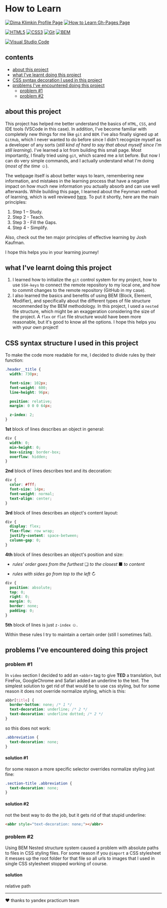 # How to Learn

[![Dima Klimkin Profile Page](https://img.shields.io/badge/Dima_Klimkin-f9f9f9?style=for-the-badge&logoColor=000&logo=github)](https://github.com/kobewinona)
[![How to Learn Gh-Pages Page](https://img.shields.io/badge/GitHub_Pages-How_to_Learn-f9f9f9?style=for-the-badge&logo=githubpages)](https://kobewinona.github.io/how-to-learn/)

[![HTML5](https://img.shields.io/badge/HTML5-f9f9f9?style=for-the-badge&logo=HTML5)](https://dev.w3.org/html5/spec-LC/)
[![CSS3](https://img.shields.io/badge/CSS3-f9f9f9?logoColor=264BDC&style=for-the-badge&logo=CSS3)](https://www.w3.org/TR/CSS/#css)
[![Git](https://img.shields.io/badge/Git-f9f9f9?style=for-the-badge&logo=git)](https://git-scm.com)
[![BEM](https://img.shields.io/badge/BEM-f9f9f9?logoColor=black&style=for-the-badge&logo=bem)](https://en.bem.info/methodology/)

[![Visual Studio Code](https://img.shields.io/badge/Visual_Studio_Code-f9f9f9?style=for-the-badge&logoColor=0066b8&logo=visualstudiocode)](https://code.visualstudio.com)

## contents

- [about this project](#about-this-project)
- [what I've learnt doing this project](#what-Ive-learnt-doing-this-project)
- [CSS syntax decoration I used in this project](#CSS-syntax-structure-I-used-in-this-project)
- [problems I've encountered doing this project](#problems-Ive-encountered-doing-this-project)
  - [problem #1](#problem-1)
  - [problem #2](#problem-2)

## about this project

This project has helped me better understand the basics of `HTML`, `CSS`, and IDE tools (VSCode in this case). In addition, I've become familiar with completely new things for me like `git` and `BEM`. I've also finally signed up at `GitHub`, which I never wanted to do before since I didn't recognize myself as a developer of any sorts (*still kind of hard to say that about myself since I'm still learning*). I've learned a lot from building this small page. Most importantly, I finally tried using `git`, which scared me a lot before. But now I can do very simple commands, and I actually understand what I'm doing (*most of the time* ☺).

The webpage itself is about better ways to learn, remembering new information, and mistakes in the learning process that have a negative impact on how much new information you actually absorb and can use well afterwards. While building this page, I learned about the Feynman method of learning, which is well reviewed [here](https://www.colorado.edu/artssciences-advising/resource-library/life-skills/the-feynman-technique-in-academic-coaching). To put it shortly, here are the main principles:

1. Step 1 – Study.
2. Step 2 - Teach.
3. Step 3 - Fill the Gaps.
4. Step 4 - Simplify.

Also, check out the ten major principles of effective learning by Josh Kaufman.

I hope this helps you in your learning journey!

## what I've learnt doing this project

1. I learned how to initialize the `git` control system for my project, how to use `SSH-keys` to connect the remote repository to my local one, and how to commit changes to the remote repository (GitHub in my case).
2. I also learned the basics and benefits of using BEM (Block, Element, Modifier), and specifically about the different types of file structure recommended by the BEM methodology. In this project, I used a `nested` file structure, which might be an exaggeration considering the size of the project. A `flex` or `flat` file structure would have been more reasonable, but it's good to know all the options. I hope this helps you with your own project!

## CSS syntax structure I used in this project

To make the code more readable for me, I decided to divide rules by their function:

```css
.header__title {
  width: 730px;

  font-size: 102px;
  font-weight: 600;
  line-height: 96px;

  position: relative;
  margin: 0 0 0 64px;

  z-index: 2;
}
```

**1st** block of lines describes an object in general:

```css
div {
  width: 0;
  min-height: 0;
  box-sizing: border-box;
  overflow: hidden;
}
```

**2nd** block of lines describes text and its decoration:

```css
div {
  color: #fff;
  font-size: 14px;
  font-weight: normal;
  text-align: center;
}
```

**3rd** block of lines describes an object's content layout:

```css
div {
  display: flex;
  flex-flow: row wrap;
  justify-content: space-between;
  column-gap: 0;
}
```

**4th** block of lines describes an object's position and size:

- *rules' order goes from the furthest* ❏ *to the closest* ■ *to content*

- *rules with sides*  *go from top to the left* ↻

```css
div {
  position: absolute;
  top: 0;
  right: 0;
  margin: 0;
  border: none;
  padding: 0;
}
```

**5th** block of lines is just `z-index` ☺.

Within these rules I try to maintain a certain order (still I sometimes fail).

## problems I've encountered doing this project 

### problem #1

In `video` section I decided to add an `<abbr>` tag to give **TED** a translation, but FireFox, GoogleChrome and Safari added an underline to the text. The simplest solution to get rid of that would be to use css styling, but for some reason it does not override normalize styling, which is this:

```css
abbr[title] {
  border-bottom: none; /* 1 */
  text-decoration: underline; /* 2 */
  text-decoration: underline dotted; /* 2 */
}
```

so this does not work:
```css
.abbreviation {
  text-decoration: none;
}
```

#### solution #1

for some reason a more specific selector overrides normalize styling just fine:

```css
.section-title .abbreviation {
  text-decoration: none;
}
```

#### solution #2

not the best way to do the job, but it gets rid of that stupid underline:

```html
<abbr style="text-decoration: none;"></abbr>
```

### problem #2

Using BEM Nested structure system caused a problem with absolute paths to files in CSS styling files. For some reason if you `@import` a CSS stylesheet it messes up the root folder for that file so all urls to images that I used in single CSS stylesheet stopped working of course.

#### solution

relative path

---

&hearts; thanks to yandex practicum team